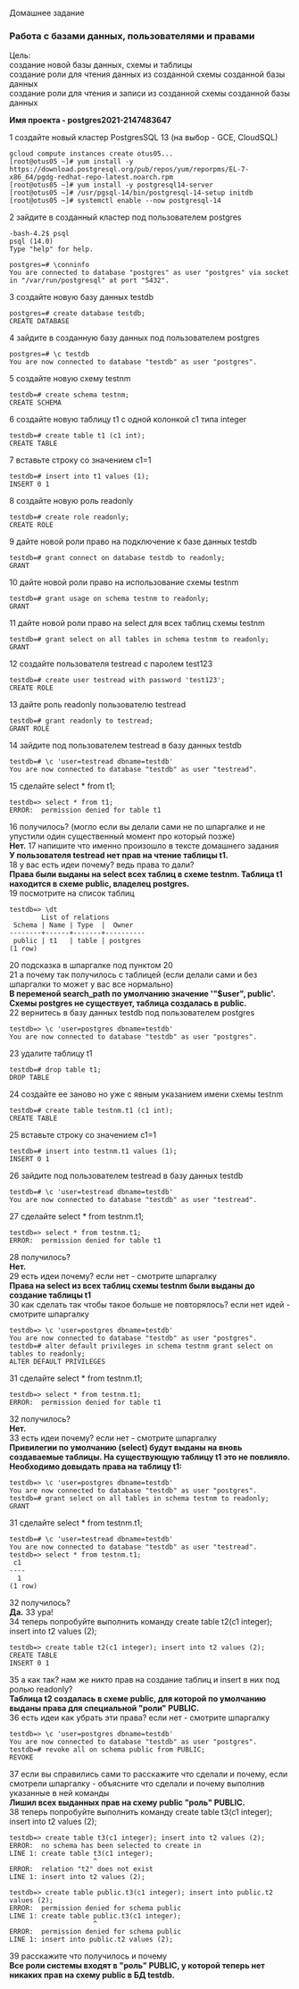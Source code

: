 Домашнее задание
### Работа с базами данных, пользователями и правами

Цель:  
создание новой базы данных, схемы и таблицы  
создание роли для чтения данных из созданной схемы созданной базы данных  
создание роли для чтения и записи из созданной схемы созданной базы данных  

<b>Имя проекта - postgres2021-2147483647</b>

1 создайте новый кластер PostgresSQL 13 (на выбор - GCE, CloudSQL)
```console
gcloud compute instances create otus05...
[root@otus05 ~]# yum install -y https://download.postgresql.org/pub/repos/yum/reporpms/EL-7-x86_64/pgdg-redhat-repo-latest.noarch.rpm
[root@otus05 ~]# yum install -y postgresql14-server
[root@otus05 ~]# /usr/pgsql-14/bin/postgresql-14-setup initdb
[root@otus05 ~]# systemctl enable --now postgresql-14
```
2 зайдите в созданный кластер под пользователем postgres
```console
-bash-4.2$ psql 
psql (14.0)
Type "help" for help.

postgres=# \conninfo 
You are connected to database "postgres" as user "postgres" via socket in "/var/run/postgresql" at port "5432".
```
3 создайте новую базу данных testdb
```console
postgres=# create database testdb;
CREATE DATABASE
```
4 зайдите в созданную базу данных под пользователем postgres
```console
postgres=# \c testdb 
You are now connected to database "testdb" as user "postgres".
```
5 создайте новую схему testnm
```console
testdb=# create schema testnm;
CREATE SCHEMA
```
6 создайте новую таблицу t1 с одной колонкой c1 типа integer
```console
testdb=# create table t1 (c1 int);
CREATE TABLE
```
7 вставьте строку со значением c1=1
```console
testdb=# insert into t1 values (1);
INSERT 0 1
```
8 создайте новую роль readonly
```console
testdb=# create role readonly;
CREATE ROLE
```
9 дайте новой роли право на подключение к базе данных testdb
```console
testdb=# grant connect on database testdb to readonly;
GRANT
```
10 дайте новой роли право на использование схемы testnm
```console
testdb=# grant usage on schema testnm to readonly;
GRANT
```
11 дайте новой роли право на select для всех таблиц схемы testnm
```console
testdb=# grant select on all tables in schema testnm to readonly;
GRANT
```
12 создайте пользователя testread с паролем test123
```console
testdb=# create user testread with password 'test123';
CREATE ROLE
```
13 дайте роль readonly пользователю testread
```console
testdb=# grant readonly to testread;
GRANT ROLE
```
14 зайдите под пользователем testread в базу данных testdb
```console
testdb=# \c 'user=testread dbname=testdb'
You are now connected to database "testdb" as user "testread".
```
15 сделайте select * from t1;
```console
testdb=> select * from t1;
ERROR:  permission denied for table t1
```
16 получилось? (могло если вы делали сами не по шпаргалке и не упустили один существенный момент про который позже)  
<b>Нет.</b>
17 напишите что именно произошло в тексте домашнего задания  
<b>У пользователя testread нет прав на чтение таблицы t1.</b>  
18 у вас есть идеи почему? ведь права то дали?  
<b>Права были выданы на select всех таблиц в схеме testnm. Таблица t1 находится в схеме public, владелец postgres.</b>  
19 посмотрите на список таблиц
```console
testdb=> \dt
        List of relations
 Schema | Name | Type  |  Owner   
--------+------+-------+----------
 public | t1   | table | postgres
(1 row)
```
20 подсказка в шпаргалке под пунктом 20  
21 а почему так получилось с таблицей (если делали сами и без шпаргалки то может у вас все нормально)  
<b>В переменой search_path по умолчанию значение '"$user", public'. Схемы postgres не существует, таблица создалась в public.</b>  
22 вернитесь в базу данных testdb под пользователем postgres
```console
testdb=> \c 'user=postgres dbname=testdb'
You are now connected to database "testdb" as user "postgres".
```
23 удалите таблицу t1
```console
testdb=# drop table t1;
DROP TABLE
```
24 создайте ее заново но уже с явным указанием имени схемы testnm
```console
testdb=# create table testnm.t1 (c1 int);
CREATE TABLE
```
25 вставьте строку со значением c1=1
```console
testdb=# insert into testnm.t1 values (1);
INSERT 0 1
```
26 зайдите под пользователем testread в базу данных testdb
```console
testdb=# \c 'user=testread dbname=testdb'
You are now connected to database "testdb" as user "testread".
```
27 сделайте select * from testnm.t1;
```console
testdb=> select * from testnm.t1;
ERROR:  permission denied for table t1
```
28 получилось?  
<b>Нет.</b>  
29 есть идеи почему? если нет - смотрите шпаргалку  
<b>Права на select из всех таблиц схемы testnm были выданы до создание таблицы t1</b>  
30 как сделать так чтобы такое больше не повторялось? если нет идей - смотрите шпаргалку  
```console
testdb=> \c 'user=postgres dbname=testdb'
You are now connected to database "testdb" as user "postgres".
testdb=# alter default privileges in schema testnm grant select on tables to readonly;
ALTER DEFAULT PRIVILEGES
```
31 сделайте select * from testnm.t1;
```console
testdb=> select * from testnm.t1;
ERROR:  permission denied for table t1
```
32 получилось?  
<b>Нет.</b>  
33 есть идеи почему? если нет - смотрите шпаргалку  
<b>Привилегии по умолчанию (select) будут выданы на вновь создаваемые таблицы. На существующую таблицу t1 это не повлияло. Необходимо довыдать права на таблицу t1:</b>  
```console
testdb=> \c 'user=postgres dbname=testdb'
You are now connected to database "testdb" as user "postgres".
testdb=# grant select on all tables in schema testnm to readonly;
GRANT
```
31 сделайте select * from testnm.t1;
```console
testdb=# \c 'user=testread dbname=testdb'
You are now connected to database "testdb" as user "testread".
testdb=> select * from testnm.t1;
 c1 
----
  1
(1 row)

```
32 получилось?  
<b>Да.</b>
33 ура!  
34 теперь попробуйте выполнить команду create table t2(c1 integer); insert into t2 values (2);
```console
testdb=> create table t2(c1 integer); insert into t2 values (2);
CREATE TABLE
INSERT 0 1
```
35 а как так? нам же никто прав на создание таблиц и insert в них под ролью readonly?  
<b>Таблица t2 создалась в схеме public, для которой по умолчанию выданы права для специальной "роли" PUBLIC.</b>  
36 есть идеи как убрать эти права? если нет - смотрите шпаргалку  
```console
testdb=> \c 'user=postgres dbname=testdb'
You are now connected to database "testdb" as user "postgres".
testdb=# revoke all on schema public from PUBLIC;
REVOKE
```
37 если вы справились сами то расскажите что сделали и почему, если смотрели шпаргалку - объясните что сделали и почему выполнив указанные в ней команды  
<b>Лишил всех выданных прав на схему public "роль" PUBLIC.</b>  
38 теперь попробуйте выполнить команду create table t3(c1 integer); insert into t2 values (2);
```console
testdb=> create table t3(c1 integer); insert into t2 values (2);
ERROR:  no schema has been selected to create in
LINE 1: create table t3(c1 integer);
                     ^
ERROR:  relation "t2" does not exist
LINE 1: insert into t2 values (2);

testdb=> create table public.t3(c1 integer); insert into public.t2 values (2);
ERROR:  permission denied for schema public
LINE 1: create table public.t3(c1 integer);
                     ^
ERROR:  permission denied for schema public
LINE 1: insert into public.t2 values (2);
```
39 расскажите что получилось и почему  
<b>Все роли системы входят в "роль" PUBLIC, у которой теперь нет никаких прав на схему public в БД testdb.</b>  
